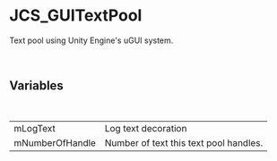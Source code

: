 <div id="content-header">
  <h1>JCS_GUITextPool</h1>
</div>

<p>
  Text pool using Unity Engine's uGUI system.
</p>


<br/>
<h2>Variables</h2>
<br/>

<table>
  <tr>
    <td>mLogText</td>
    <td>Log text decoration</td>
  </tr>
  <tr>
    <td>mNumberOfHandle</td>
    <td>Number of text this text pool handles.</td>
  </tr>
</table>
